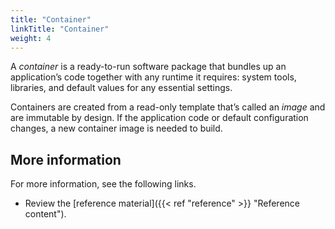 ```yaml
---
title: "Container"
linkTitle: "Container"
weight: 4
---
```


A _container_ is a ready-to-run software package that bundles up an application’s code together with any runtime it requires: system tools, libraries, and default values for any essential settings.

Containers are created from a read-only template that’s called an _image_ and are immutable by design. If the application code or default configuration changes, a new container image is needed to build.

## More information

For more information, see the following links.

- Review the [reference material]({{< ref "reference" >}} "Reference content").
